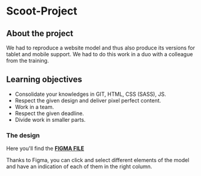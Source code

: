 # Scoot-Project

## About the project

We had to reproduce a website model and thus also produce its versions for tablet and mobile support. 
We had to do this work in a duo with a colleague from the training. 

## Learning objectives

 - Consolidate your knowledges in GIT, HTML, CSS (SASS), JS.
 - Respect the given design and deliver pixel perfect content.
 - Work in a team.
 - Respect the given deadline.
 - Divide work in smaller parts.

### The design

Here you'll find the **[FIGMA FILE](coach.md)**

Thanks to Figma, you can click and select different elements of the model and have an indication of each of them in the right column.
